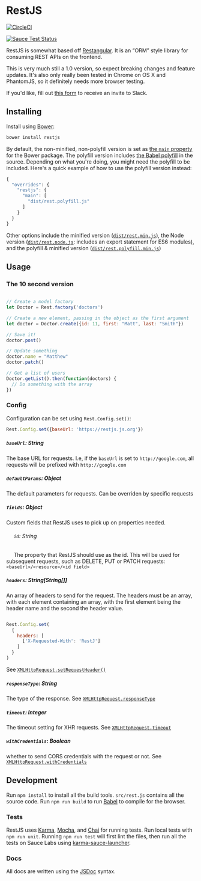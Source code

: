 ---
---

# RestJS

[![CircleCI](https://circleci.com/gh/daviesgeek/restjs/tree/master.svg?style=svg)](https://circleci.com/gh/daviesgeek/restjs/tree/master)

[![Sauce Test Status](https://saucelabs.com/browser-matrix/restjs.svg)](https://saucelabs.com/u/restjs)


RestJS is somewhat based off [Restangular](https://github.com/mgonto/restangular). It is an “ORM” style library for consuming REST APIs on the frontend.

This is very much still a 1.0 version, so expect breaking changes and feature updates. It's also only really been tested in Chrome on OS X and PhantomJS, so it definitely needs more browser testing.

If you'd like, fill out [this form](http://goo.gl/forms/K3noZAe0MX1j8OjT2) to receive an invite to Slack.

## Installing

Install using [Bower](http://bower.io):

```js
bower install restjs
```

By default, the non-minified, non-polyfill version is set as [the `main` property](https://github.com/bower/spec/blob/master/json.md#main) for the Bower package. The polyfill version includes [the Babel polyfill](https://babeljs.io/docs/usage/polyfill/) in the source. Depending on what you're doing, you might need the polyfill to be included. Here's a quick example of how to use the polyfill version instead:

```js
{
  "overrides": {
    "restjs": {
      "main": [
        "dist/rest.polyfill.js"
      ]
    }
  }
}
```

Other options include the minified version ([`dist/rest.min.js`](https://github.com/daviesgeek/restjs/blob/master/dist/rest.min.js)), the Node version ([`dist/rest.node.js`](https://github.com/daviesgeek/restjs/blob/master/dist/rest.min.js): includes an export statement for ES6 modules), and the polyfill & minified version ([`dist/rest.polyfill.min.js`](https://github.com/daviesgeek/restjs/blob/master/dist/rest.polyfill.min.js))

## Usage

### The 10 second version

```js

// Create a model factory
let Doctor = Rest.factory('doctors')

// Create a new element, passing in the object as the first argument
let doctor = Doctor.create({id: 11, first: "Matt", last: "Smith"})

// Save it!
doctor.post()

// Update something
doctor.name = "Matthew"
doctor.patch()

// Get a list of users
Doctor.getList().then(function(doctors) {
  // Do something with the array
})
```

### Config

Configuration can be set using `Rest.Config.set()`:

```js
Rest.Config.set({baseUrl: 'https://restjs.js.org'})
```
##### `baseUrl`: String
The base URL for requests. I.e, if the `baseUrl` is set to `http://google.com`, all requests will be prefixed with `http://google.com`

##### `defaultParams`: Object
The default parameters for requests. Can be overriden by specific requests

##### `fields`: Object
Custom fields that RestJS uses to pick up on properties needed.

###### &nbsp;&nbsp;&nbsp;&nbsp; `id`: String
&nbsp;&nbsp;&nbsp;&nbsp; The property that RestJS should use as the id. This will be used for subsequent requests, such as DELETE, PUT or PATCH requests: `<baseUrl>/<resource>/<id field>`

##### `headers`: String[String[]]
An array of headers to send for the request. The headers must be an array, with each element containing an array, with the first element being the header name and the second the header value.

```js

Rest.Config.set(
  {
    headers: [
      ['X-Requested-With': 'RestJ']
    ]
  }
)

```

See [`XMLHttpRequest.setRequestHeader()`](https://developer.mozilla.org/en-US/docs/Web/API/XMLHttpRequest/setRequestHeader)

##### `responseType`: String
The type of the response. See [`XMLHttpRequest.responseType`](https://developer.mozilla.org/en-US/docs/Web/API/XMLHttpRequest/responseType)

##### `timeout`: Integer
The timeout setting for XHR requests. See [`XMLHttpRequest.timeout`](https://developer.mozilla.org/en-US/docs/Web/API/XMLHttpRequest/timeout)

##### `withCredentials`: Boolean
whether to send CORS credentials with the request or not. See [`XMLHttpRequest.withCredentials`](https://developer.mozilla.org/en-US/docs/Web/API/XMLHttpRequest/withCredentials)

## Development

Run `npm install` to install all the build tools. `src/rest.js` contains all the source code. Run `npm run build` to run [Babel](https://babeljs.io/) to compile for the browser.

### Tests

RestJS uses [Karma](https://karma-runner.github.io), [Mocha](https://mochajs.org/), and [Chai](http://chaijs.com/) for running tests.
Run local tests with `npm run unit`. Running `npm run test` will first lint the files, then run all the tests on Sauce Labs using [karma-sauce-launcher](https://github.com/karma-runner/karma-sauce-launcher).

### Docs

All docs are written using the [JSDoc](http://usejsdoc.org/) syntax.